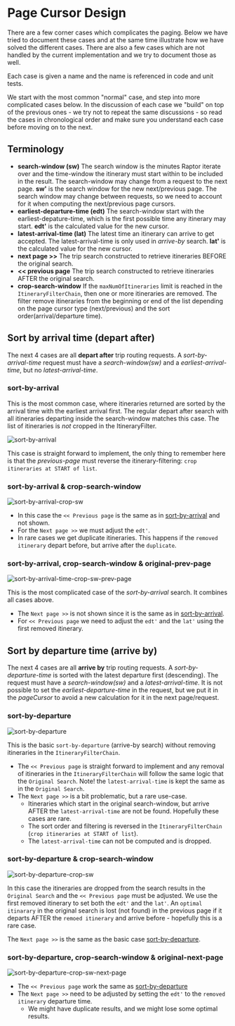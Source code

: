 # Page Cursor Design
There are a few corner cases which complicates the paging. Below we have tried to document these 
cases and at the same time illustrate how we have solved the different cases. There are also a few 
cases which are not handled by the current implementation and we try to document those as well. 

Each case is given a name and the name is referenced in code and unit tests.

We start with the most common "normal" case, and step into more complicated cases below. In the 
discussion of each case we "build" on top of the previous ones - we try not to repeat the same 
discussions - so read the cases in chronological order and make sure you understand each case 
before moving on to the next.

## Terminology

 - **search-window (sw)**  The search window is the minutes Raptor iterate over and the time-window 
   the itinerary must start within to be included in the result. The search-window may change from 
   a request to the next page.  **sw'** is the search window for the new next/previous page. The
   search window may change between requests, so we need to account for it when computing the 
   next/previous page cursors.
 - **earliest-departure-time (edt)**  The search-window start with the earliest-depature-time, which
   is the first possible time any itinerary may start. **edt'** is the calculated value for the
   new cursor.
 - **latest-arrival-time (lat)**  The latest time an itinerary can arrive to get accepted. The 
   latest-arrival-time is only used in _arrive-by_ search. **lat'** is the calculated value for the
   new cursor.
 - **next page >>**  The trip search constructed to retrieve itineraries BEFORE the original search.
 - **<< previous page**  The trip search constructed to retrieve itineraries AFTER the original 
   search.
 - **crop-search-window** If the `maxNumOfItineraries` limit is reached in the 
   `ItineraryFilterChain`, then one or more itineraries are removed. The filter remove itineraries 
   from the beginning or end of the list depending on the page cursor type (next/previous) and the 
   sort order(arrival/departure time).
   

## Sort by arrival time (depart after) 

The next 4 cases are all **depart after** trip routing requests. A _sort-by-arrival-time_ request
must have a _search-window(sw)_ and a _earliest-arrival-time_, but no _latest-arrival-time_.


### sort-by-arrival

This is the most common case, where itineraries returned are sorted by the arrival time with the 
earliest arrival first. The regular depart after search with all itineraries departing inside the 
search-window matches this case. The list of itineraries is _not_ cropped in the ItineraryFilter.

![sort-by-arrival](images/sort-by-arrival.svg)

This case is straight forward to implement, the only thing to remember here is that the 
_previous-page_ must reverse the itinerary-filtering: `crop itineraries at START of list`.

### sort-by-arrival & crop-search-window

![sort-by-arrival-crop-sw](images/sort-by-arrival-crop-sw.svg)

  - In this case the `<< Previous page` is the same as in [sort-by-arrival](#sort-by-arrival) and not 
    shown.
  - For the `Next page >>` we must adjust the `edt'`. 
  - In rare cases we get duplicate itineraries. This happens if the `removed itinerary` depart
    before, but arrive after the `duplicate`.


### sort-by-arrival, crop-search-window & original-prev-page

![sort-by-arrival-time-crop-sw-prev-page](images/sort-by-arrival-crop-sw-prev-page.svg)

This is the most complicated case of the _sort-by-arrival_ search. It combines all cases above.
  - The `Next page >>` is not shown since it is the same as in [sort-by-arrival](#sort-by-arrival).
  - For `<< Previous page` we need to adjust the `edt'` and the `lat'` using the first removed 
    itinerary.


## Sort by departure time (arrive by)

The next 4 cases are all **arrive by** trip routing requests. A _sort-by-departure-time_ is sorted 
with the latest departure first (descending). The request must have a _search-window(sw)_ and 
a _latest-arrival-time_. It is not possible to set the _earliest-departure-time_ in the request, 
but we put it in the _pageCursor_ to avoid a new calculation for it in the next page/request.

### sort-by-departure

![sort-by-departure](images/sort-by-departure.svg)

This is the basic `sort-by-departure` (arrive-by search) without removing itineraries in the
`ItineraryFilterChain`.

  - The `<< Previous page` is straight forward to implement and any removal of itineraries in the 
    `ItineraryFilterChain` will follow the same logic that the `Original Search`. Note! the 
    `latest-arrival-time` is kept the same as in the `Original Search`.
  - The `Next page >>` is a bit problematic, but a rare use-case. 
    - Itineraries which start in the original search-window, but arrive AFTER the
      `latest-arrival-time` are not be found. Hopefully these cases are rare.
    - The sort order and filtering is reversed in the `ItineraryFilterChain` 
      (`crop itineraries at START of list`).
    - The `latest-arrival-time` can not be computed and is dropped.


### sort-by-departure & crop-search-window

![sort-by-departure-crop-sw](images/sort-by-departure-crop-sw.svg)

In this case the itineraries are dropped from the search results in the `Original Search` and the
`<< Previous page` must be adjusted. We use the first removed itinerary to set both the `edt'` and
the `lat'`. An `optimal itinarary` in the original search is lost (not found) in the previous page
if it departs AFTER the `remoed itinerary` and arrive before - hopefully this is a rare case.

The `Next page >>` is the same as the basic case [sort-by-departure](#sort-by-departure).


### sort-by-departure, crop-search-window & original-next-page

![sort-by-departure-crop-sw-next-page](images/sort-by-departure-crop-sw-next-page.svg)

  - The `<< Previous page` work the same as [sort-by-departure](#sort-by-departure)
  - The `Next page >>` need to be adjusted by setting the `edt'` to the `removed itinerary` 
    departure time. 
    - We might have duplicate results, and we might lose some optimal results.
